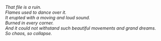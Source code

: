 <!--
<img src="https://github-readme-stats.vercel.app/api?username=yazawazi&hide_border=true&show_icons=true" title="Yazawazi Stats" alt="Yazawazi Stats" />


[![wakatime](https://wakatime.com/badge/user/8628e3ea-7946-4d52-93d3-7ba3b2647ab7.svg?style=flat-square)](https://wakatime.com/@8628e3ea-7946-4d52-93d3-7ba3b2647ab7) ![Python3](https://img.shields.io/badge/-Python-yellow?style=flat-square&logo=python) ![JavaScript](https://img.shields.io/badge/-JavaScript-green?style=flat-square&logo=javascript)
-->

*That file is a ruin.  
Flames used to dance over it.  
It erupted with a moving and loud sound.  
Burned in every corner.  
And it could not withstand such beautiful movements and grand dreams.  
So chaos, so collapse.*
